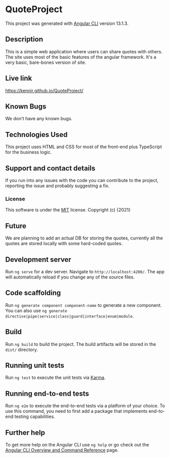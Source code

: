 # QuoteProject

This project was generated with [Angular CLI](https://github.com/angular/angular-cli) version 13.1.3.

## Description

This is a simple web application where users can share quotes with others. The site uses most of the basic features of the angular framework. It's a very basic, bare-bones version of site.

## Live link

https://kennjr.github.io/QuoteProject/

## Known Bugs

We don't have any known bugs.

## Technologies Used

This project uses HTML and CSS for most of the front-end plus TypeScript for the business logic.

## Support and contact details

If you run into any issues with the code you can contribute to the project, reporting the issue and probably suggesting a fix.

### License

This software is under the [MIT](LICENSE) license.
Copyright (c) {2021} 

## Future

We are planning to add an actual DB for storing the quotes, currently all the quotes are stored locally with some hard-coded quotes.

## Development server

Run `ng serve` for a dev server. Navigate to `http://localhost:4200/`. The app will automatically reload if you change any of the source files.

## Code scaffolding

Run `ng generate component component-name` to generate a new component. You can also use `ng generate directive|pipe|service|class|guard|interface|enum|module`.

## Build

Run `ng build` to build the project. The build artifacts will be stored in the `dist/` directory.

## Running unit tests

Run `ng test` to execute the unit tests via [Karma](https://karma-runner.github.io).

## Running end-to-end tests

Run `ng e2e` to execute the end-to-end tests via a platform of your choice. To use this command, you need to first add a package that implements end-to-end testing capabilities.

## Further help

To get more help on the Angular CLI use `ng help` or go check out the [Angular CLI Overview and Command Reference](https://angular.io/cli) page.
